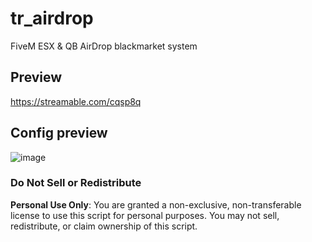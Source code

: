 # tr_airdrop
FiveM ESX & QB AirDrop blackmarket system

## Preview
https://streamable.com/cqsp8q

## Config preview

![image](https://github.com/user-attachments/assets/c839ffc0-4491-4c1f-9c91-351c5c2269bc)

### Do Not Sell or Redistribute

**Personal Use Only**: You are granted a non-exclusive, non-transferable license to use this script for personal purposes. You may not sell, redistribute, or claim ownership of this script.
